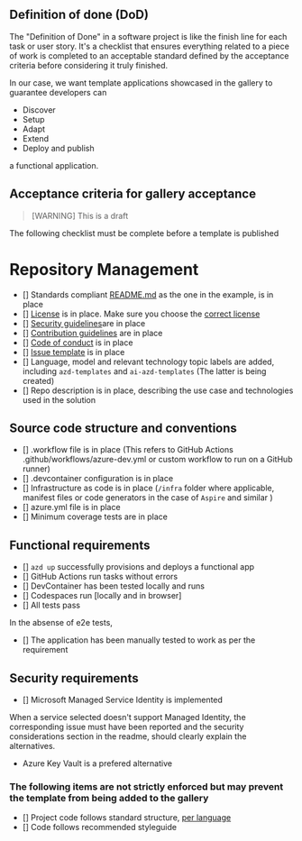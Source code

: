 ## Definition of done (DoD)

The "Definition of Done" in a software project is like the finish line for each task or user story. It's a checklist that ensures everything related to a piece of work is completed to an acceptable standard defined by the acceptance criteria before considering it truly finished.

In our case, we want template applications showcased in the gallery to guarantee developers can 

- Discover
- Setup
- Adapt
- Extend
- Deploy and publish

a functional application.

## Acceptance criteria for gallery acceptance

> [WARNING]
> This is a draft

The following checklist must be complete before a template is published

# Repository Management

- [] Standards compliant [README.md](../../README.md) as the one in the example, is in place
- [] [License](../../LICENSE.md) is in place. Make sure you choose the [correct license](https://www.microsoft.com/en-us/legal/intellectualproperty/open-source)
- [] [Security guidelines](../../SECURITY.md)are in place
- [] [Contribution guidelines](../../CONTRIBUTING.md) are in place
- [] [Code of conduct](.github/CODE_OF_CONDUCT.md) is in place
- [] [Issue template](.github/ISSUE_TEMPLATE.md) is in place
- [] Language, model and relevant technology topic labels are added, including `azd-templates` and `ai-azd-templates` (The latter is being created)
- [] Repo description is in place, describing the use case and technologies used in the solution

## Source code structure and conventions

- [] .workflow file is in place (This refers to GitHub Actions .github/workflows/azure-dev.yml or custom workflow to run on a GitHub runner)
- [] .devcontainer configuration is in place
- [] Infrastructure as code is in place (`/infra` folder where applicable, manifest files or code generators in the case of `Aspire` and similar )
- [] azure.yml file is in place
- [] Minimum coverage tests are in place

## Functional requirements

- [] `azd up` successfully provisions and deploys a functional app
- [] GitHub Actions run tasks without errors
- [] DevContainer has been tested locally and runs
- [] Codespaces run [locally and in browser]
- [] All tests pass

In the absense of e2e tests, 

- [] The application has been manually tested to work as per the requirement

## Security requirements

- [] Microsoft Managed Service Identity is implemented

When a service selected doesn't support Managed Identity, the corresponding issue must have been reported and the security considerations section in the readme, should clearly explain the alternatives.

- Azure Key Vault is a prefered alternative

### The following items are not strictly enforced but may prevent the template from being added to the gallery

- [] Project code follows standard structure, [per language](../structure-samples/structure-samples.md)
- [] Code follows recommended styleguide
